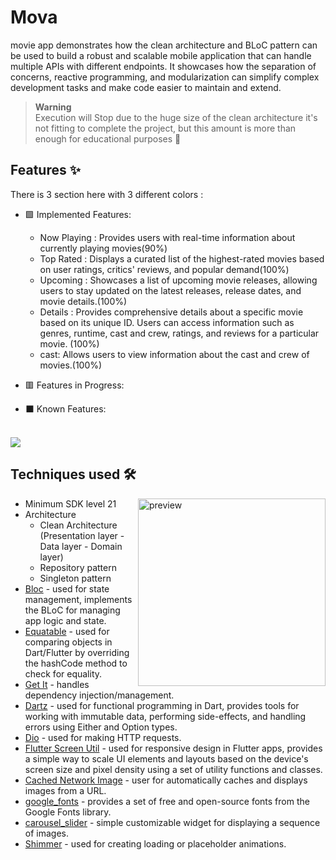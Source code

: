 # Mova
movie app demonstrates how the clean architecture and BLoC pattern can be used to build a robust and scalable mobile application that can handle multiple APIs with different endpoints. It showcases how the separation of concerns, reactive programming, and modularization can simplify complex development tasks and make code easier to maintain and extend.

> **Warning**                  
> Execution will Stop due to the huge size of the clean architecture it's not fitting to complete the project, but this amount is more than enough for educational purposes 🙏

## Features ✨
There is 3 section here with 3 different colors :
- 🟩 Implemented Features:

  - Now Playing :  Provides users with real-time information about currently playing movies(90%)
  - Top Rated : Displays a curated list of the highest-rated movies based on user ratings, critics' reviews, and popular demand(100%)
  - Upcoming : Showcases a list of upcoming movie releases, allowing users to stay updated on the latest releases, release dates, and movie details.(100%)
  - Details : Provides comprehensive details about a specific movie based on its unique ID. Users can access information such as genres, runtime, cast and crew, ratings, and reviews for a particular movie. (100%)
  - cast: Allows users to view information about the cast and crew of movies.(100%)

- 🟥 Features in Progress:

- ⬛ Known Features:

<br/>
<img width="" src="https://github.com/moha-b/Mova/assets/73842931/49bf5741-ce14-4a1e-9586-95b49e3f269f" />

<br/>

## Techniques used 🛠️    

<img width="300" align="right" src="https://github.com/moha-b/Mova/assets/73842931/9bcd7c9b-80a3-4933-b8e1-99ead186663b" alt="preview" />
 
- Minimum SDK level 21
- Architecture
  - Clean Architecture (Presentation layer - Data layer - Domain layer)
  - Repository pattern
  - Singleton pattern
- [Bloc](https://bloclibrary.dev/#/) - used for state management, implements the BLoC for managing app logic and state.
- [Equatable](https://pub.dev/packages/equatable) - used for comparing objects in Dart/Flutter by overriding the hashCode method to check for equality.
- [Get It](https://pub.dev/packages/get_it) - handles dependency injection/management.
- [Dartz](https://pub.dev/packages/dartz) - used for functional programming in Dart, provides tools for working with immutable data, performing side-effects, and handling errors using Either and Option types.
- [Dio](https://pub.dev/packages/dio) - used for making HTTP requests.
- [Flutter Screen Util](https://pub.dev/packages/flutter_screenutil) - used for responsive design in Flutter apps, provides a simple way to scale UI elements and layouts based on the device's screen size and pixel density using a set of utility functions and classes.
- [Cached Network Image](https://pub.dev/packages/cached_network_image) - user for automatically caches and displays images from a URL.
- [google_fonts](https://pub.dev/packages/google_fonts) - provides a set of free and open-source fonts from the Google Fonts library.
- [carousel_slider](https://pub.dev/packages/carousel_slider) - simple customizable widget for displaying a sequence of images.
- [Shimmer](https://pub.dev/packages/shimmer) - used for creating loading or placeholder animations.

